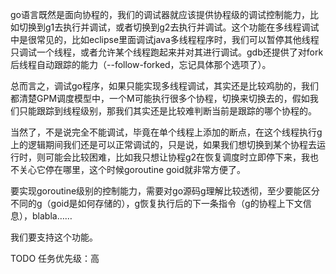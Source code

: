 go语言既然是面向协程的，我们的调试器就应该提供协程级的调试控制能力，比如切换到g1去执行并调试，或者切换到g2去执行并调试。这个功能在多线程调试中是很常见的，比如eclipse里面调试java多线程程序时，我们可以暂停其他线程只调试一个线程，或者允许某个线程跑起来并对其进行调试。gdb还提供了对fork后线程自动跟踪的能力（--follow-forked，忘记具体那个选项了）。

总而言之，调试go程序，如果只能实现多线程调试，其实还是比较鸡肋的，我们都清楚GPM调度模型中，一个M可能执行很多个协程，切换来切换去的，假如我们只能跟踪到线程级别，那我们其实还是比较难判断当前是跟踪的哪个协程的。

当然了，不是说完全不能调试，毕竟在单个线程上添加的断点，在这个线程执行g上的逻辑期间我们还是可以正常调试的，只是说，如果我们想切换到某个协程去运行时，则可能会比较困难，比如我只想让协程g2在恢复调度时立即停下来，我也不关心它停在哪里，这个时候goroutine goid就非常方便了。

要实现goroutine级别的控制能力，需要对go源码g理解比较透彻，至少要能区分不同的g（goid是如何存储的），g恢复执行后的下一条指令（g的协程上下文信息），blabla……

我们要支持这个功能。



TODO 任务优先级：高
